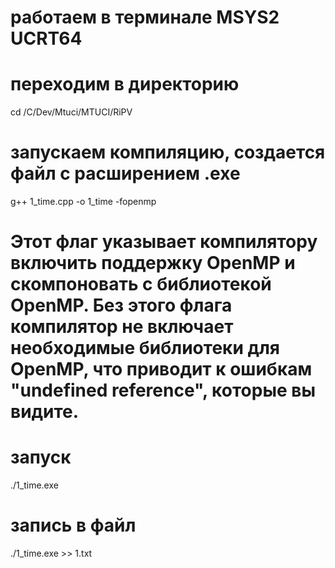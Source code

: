 # работаем в терминале MSYS2 UCRT64

# переходим в директорию
cd /C/Dev/Mtuci/MTUCI/RiPV

# запускаем компиляцию, создается файл с расширением .exe
g++ 1_time.cpp -o 1_time -fopenmp

# Этот флаг указывает компилятору включить поддержку OpenMP и скомпоновать с библиотекой OpenMP. Без этого флага компилятор не включает необходимые библиотеки для OpenMP, что приводит к ошибкам "undefined reference", которые вы видите.

# запуск
./1_time.exe

# запись в файл
./1_time.exe >> 1.txt
